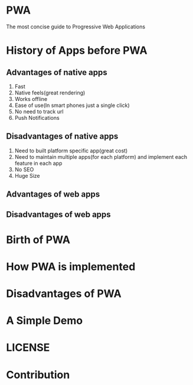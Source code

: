 # PWA
The most concise guide to Progressive Web Applications



History of Apps before PWA
==========================

Advantages of native apps
-------------------------
1. Fast
2. Native feels(great rendering)
3. Works offline
4. Ease of use(In smart phones just a single click)
5. No need to track url
6. Push Notifications


Disadvantages of native apps
----------------------------
1. Need to built platform specific app(great cost)
2. Need to maintain multiple apps(for each platform) and implement each feature in each app
3. No SEO
4. Huge Size


Advantages of web apps
----------------------


Disadvantages of web apps
-------------------------



Birth of PWA
============


How PWA is implemented
======================



Disadvantages of PWA
====================



A Simple Demo
=============



LICENSE
=======



Contribution
============
